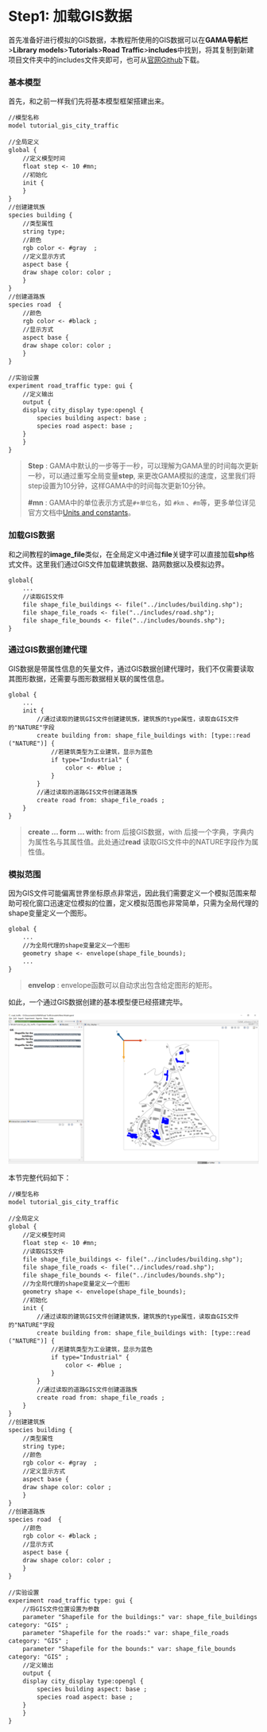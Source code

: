# Step1: 加载GIS数据

首先准备好进行模拟的GIS数据，本教程所使用的GIS数据可以在**GAMA导航栏**&gt;**Library models**&gt;**Tutorials**&gt;**Road Traffic**&gt;**includes**中找到，将其复制到新建项目文件夹中的includes文件夹即可，也可从[官网Github](https://github.com/gama-platform/gama/tree/master/msi.gama.models/models/Tutorials/Road%20Traffic/includes)下载。

### 基本模型

首先，和之前一样我们先将基本模型框架搭建出来。

```text
//模型名称
model tutorial_gis_city_traffic

//全局定义
global {
    //定义模型时间
    float step <- 10 #mn;
    //初始化
    init {
    }
}
//创建建筑族
species building {
    //类型属性
    string type; 
    //颜色
    rgb color <- #gray  ;
    //定义显示方式
    aspect base {
    draw shape color: color ;
    }
}
//创建道路族
species road  {
    //颜色
    rgb color <- #black ;
    //显示方式
    aspect base {
    draw shape color: color ;
    }
}

//实验设置
experiment road_traffic type: gui {
    //定义输出
    output {
    display city_display type:opengl {
        species building aspect: base ;
        species road aspect: base ;
    }
    }
}
```

> **Step** : GAMA中默认的一步等于一秒，可以理解为GAMA里的时间每次更新一秒，可以通过重写全局变量**step**, 来更改GAMA模拟的速度，这里我们将step设置为10分钟，这样GAMA中的时间每次更新10分钟。  
>   
> **\#mn** : GAMA中的单位表示方式是`#+单位名`，如 `#km` 、`#m`等，更多单位详见官方文档中[Units and constants](https://gama-platform.github.io/wiki/UnitsAndConstants)。

### 加载GIS数据

和之间教程的**image\_file**类似，在全局定义中通过**file**关键字可以直接加载**shp**格式文件。这里我们通过GIS文件加载建筑数据、路网数据以及模拟边界。

```text
global{
    ...
    //读取GIS文件
    file shape_file_buildings <- file("../includes/building.shp");
    file shape_file_roads <- file("../includes/road.shp");
    file shape_file_bounds <- file("../includes/bounds.shp");
}
```

### 通过GIS数据创建代理

GIS数据是带属性信息的矢量文件，通过GIS数据创建代理时，我们不仅需要读取其图形数据，还需要与图形数据相关联的属性信息。

```text
global {
    ...
    init {
        //通过读取的建筑GIS文件创建建筑族，建筑族的type属性，读取自GIS文件的"NATURE"字段
        create building from: shape_file_buildings with: [type::read ("NATURE")] {
            //若建筑类型为工业建筑，显示为蓝色
            if type="Industrial" {
                color <- #blue ;
            }
        }
        //通过读取的道路GIS文件创建道路族
        create road from: shape_file_roads ;
    }
}
```

> **create ... form ... with:**  from 后接GIS数据，with 后接一个字典，字典内为属性名与其属性值。此处通过**read** 读取GIS文件中的NATURE字段作为属性值。

### 模拟范围

因为GIS文件可能偏离世界坐标原点非常远，因此我们需要定义一个模拟范围来帮助可视化窗口迅速定位模拟的位置，定义模拟范围也非常简单，只需为全局代理的shape变量定义一个图形。

```text
global {
    ...
    //为全局代理的shape变量定义一个图形
    geometry shape <- envelope(shape_file_bounds); 
    ...
}
```

> **envelop** : envelope函数可以自动求出包含给定图形的矩形。

如此，一个通过GIS数据创建的基本模型便已经搭建完毕。

![5.1.1 &#x4EA4;&#x901A;&#x4EFF;&#x771F;&#x57FA;&#x672C;&#x6A21;&#x578B;](../../.gitbook/assets/image%20%2823%29.png)

本节完整代码如下：

```text
//模型名称
model tutorial_gis_city_traffic

//全局定义
global {
    //定义模型时间
    float step <- 10 #mn;
    //读取GIS文件
    file shape_file_buildings <- file("../includes/building.shp");
    file shape_file_roads <- file("../includes/road.shp");
    file shape_file_bounds <- file("../includes/bounds.shp");
    //为全局代理的shape变量定义一个图形
    geometry shape <- envelope(shape_file_bounds); 
    //初始化
    init {
        //通过读取的建筑GIS文件创建建筑族，建筑族的type属性，读取自GIS文件的"NATURE"字段
        create building from: shape_file_buildings with: [type::read ("NATURE")] {
            //若建筑类型为工业建筑，显示为蓝色
            if type="Industrial" {
                color <- #blue ;
            }
        }
        //通过读取的道路GIS文件创建道路族
        create road from: shape_file_roads ;
    }
}
//创建建筑族
species building {
    //类型属性
    string type; 
    //颜色
    rgb color <- #gray  ;
    //定义显示方式
    aspect base {
    draw shape color: color ;
    }
}
//创建道路族
species road  {
    //颜色
    rgb color <- #black ;
    //显示方式
    aspect base {
    draw shape color: color ;
    }
}

//实验设置
experiment road_traffic type: gui {
    //将GIS文件位置设置为参数
    parameter "Shapefile for the buildings:" var: shape_file_buildings category: "GIS" ;
    parameter "Shapefile for the roads:" var: shape_file_roads category: "GIS" ;
    parameter "Shapefile for the bounds:" var: shape_file_bounds category: "GIS" ;
    //定义输出
    output {
    display city_display type:opengl {
        species building aspect: base ;
        species road aspect: base ;
    }
    }
}
```



